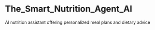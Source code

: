 # The_Smart_Nutrition_Agent_AI
AI nutrition assistant offering personalized meal plans and dietary advice
